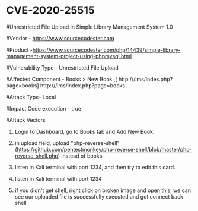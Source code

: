 # CVE-2020-25515
#Unrestricted File Upload in Simple Library Management System 1.0

#Vendor - https://www.sourcecodester.com

#Product -https://www.sourcecodester.com/php/14439/simple-library-management-system-project-using-phpmysql.html

#Vulnerability Type - Unrestricted File Upload

#Affected Component - Books > New Book ,[ http://<site>/lms/index.php?page=books] http://<site>/lms/index.php?page=books

#Attack Type- Local

#Impact Code execution - true

#Attack Vectors 

1) Login to Dashboard, go to Books tab and Add New Book.

2) in upload field, upload "php-reverse-shell" (https://github.com/pentestmonkey/php-reverse-shell/blob/master/php-reverse-shell.php) instead of books.

3) listen in Kali terminal with port 1234, and then try to edit this card.

4) listen in Kali terminal with port 1234

5) if you didn't get shell, right click on broken image and open this, we can see our uploaded file is successfully executed and got connect back shell
